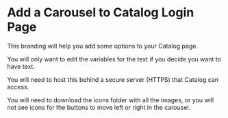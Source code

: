 Add a Carousel to Catalog Login Page
====================================

This branding will help you add some options to your Catalog page.

You will only want to edit the variables for the text if you decide you want to have text.

You will need to host this behind a secure server (HTTPS) that Catalog can access. 

You will need to download the icons folder with all the images, or you will not see icons for the buttons to move left or right in the carousel.

